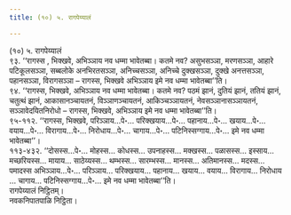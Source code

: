 ```yaml
---
title: (१०) ५. रागपेय्यालं

---
```

(१०) ५. रागपेय्यालं  
९३. ‘‘रागस्स , भिक्खवे, अभिञ्ञाय नव धम्मा भावेतब्बा। कतमे नव? असुभसञ्ञा, मरणसञ्ञा, आहारे पटिकूलसञ्ञा, सब्बलोके अनभिरतसञ्ञा, अनिच्चसञ्ञा, अनिच्चे दुक्खसञ्ञा, दुक्खे अनत्तसञ्ञा, पहानसञ्ञा, विरागसञ्ञा – रागस्स, भिक्खवे अभिञ्ञाय इमे नव धम्मा भावेतब्बा’’ति।  
९४. ‘‘रागस्स, भिक्खवे, अभिञ्ञाय नव धम्मा भावेतब्बा। कतमे नव? पठमं झानं, दुतियं झानं, ततियं झानं, चतुत्थं झानं, आकासानञ्चायतनं, विञ्ञाणञ्चायतनं, आकिञ्चञ्ञायतनं, नेवसञ्ञानासञ्ञायतनं, सञ्ञावेदयितनिरोधो – रागस्स, भिक्खवे, अभिञ्ञाय इमे नव धम्मा भावेतब्बा’’ति।  
९५-११२. ‘‘रागस्स, भिक्खवे, परिञ्ञाय…पे॰… परिक्खयाय…पे॰… पहानाय…पे॰… खयाय…पे॰… वयाय…पे॰… विरागाय…पे॰… निरोधाय…पे॰… चागाय…पे॰… पटिनिस्सग्गाय…पे॰… इमे नव धम्मा भावेतब्बा’’।  
११३-४३२. ‘‘दोसस्स…पे॰… मोहस्स… कोधस्स… उपनाहस्स… मक्खस्स… पळासस्स… इस्साय… मच्छरियस्स… मायाय… साठेय्यस्स… थम्भस्स… सारम्भस्स… मानस्स… अतिमानस्स… मदस्स… पमादस्स अभिञ्ञाय…पे॰… परिञ्ञाय… परिक्खयाय… पहानाय… खयाय… वयाय… विरागाय… निरोधाय … चागाय… पटिनिस्सग्गाय…पे॰… इमे नव धम्मा भावेतब्बा’’ति।  
रागपेय्यालं निट्ठितम्।  
नवकनिपातपाळि निट्ठिता।  